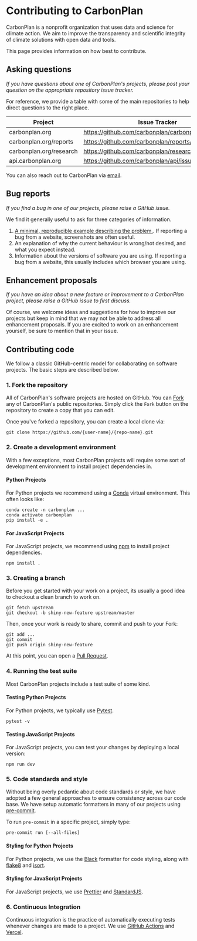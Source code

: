 # Contributing to CarbonPlan

CarbonPlan is a nonprofit organization that uses data and science for climate
action. We aim to improve the transparency and scientific integrity of climate
solutions with open data and tools.

This page provides information on how best to contribute.

## Asking questions

*If you have questions about one of CarbonPlan's projects, please post your
question on the appropriate repository issue tracker.*

For reference, we provide a table with some of the main repositories to help
direct questions to the right place.

| Project                 | Issue Tracker                                       |
| ----------------------- | --------------------------------------------------- |
| carbonplan.org          | <https://github.com/carbonplan/carbonplan.org/issues> |
| carbonplan.org/reports  | <https://github.com/carbonplan/reports/issues>        |
| carbonplan.org/research | <https://github.com/carbonplan/research/issues>       |
| api.carbonplan.org      | <https://github.com/carbonplan/api/issues>            |

You can also reach out to CarbonPlan via [email](mailto:feedback@carbonplan.org).

## Bug reports

*If you find a bug in one of our projects, please raise a GitHub issue.*

We find it generally useful to ask for three categories of information.

1. [A minimal, reproducible example describing the problem.](https://stackoverflow.com/help/minimal-reproducible-example).
   If reporting a bug from a website, screenshots are often useful.
1. An explanation of why the current behaviour is wrong/not desired, and what
   you expect instead.
1. Information about the versions of software you are using. If reporting a bug
   from a website, this usually includes which browser you are using.

## Enhancement proposals

*If you have an idea about a new feature or improvement to a CarbonPlan
project, please raise a GitHub issue to first discuss.*

Of course, we welcome ideas and suggestions for how to improve our projects
but keep in mind that we may not be able to address all enhancement proposals.
If you are excited to work on an enhancement yourself, be sure to mention that
in your issue.

## Contributing code

We follow a classic GitHub-centric model for collaborating on software projects.
The basic steps are described below.

### 1. Fork the repository

All of CarbonPlan's software projects are hosted on GitHub. You can
[Fork](https://help.github.com/en/github/getting-started-with-github/fork-a-repo)
any of CarbonPlan's public repositories. Simply click the `Fork` button on the
repository to create a copy that you can edit.

Once you've forked a repository, you can create a local clone via:

```shell
git clone https://github.com/{user-name}/{repo-name}.git
```

### 2. Create a development environment

With a few exceptions, most CarbonPlan projects will require some sort of development
environment to install project dependencies in.

#### Python Projects

For Python projects we recommend using a [Conda](https://docs.conda.io/projects/conda/en/latest/index.html)
virtual environment. This often looks like:

```shell
conda create -n carbonplan ...
conda activate carbonplan
pip install -e .
```

#### For JavaScript Projects

For JavaScript projects, we recommend using [npm](https://www.npmjs.com/) to
install project dependencies.

```shell
npm install .
```

### 3. Creating a branch

Before you get started with your work on a project, its usually a good idea to
checkout a clean branch to work on.

```shell
git fetch upstream
git checkout -b shiny-new-feature upstream/master
```

Then, once your work is ready to share, commit and push to your Fork:

```shell
git add ...
git commit
git push origin shiny-new-feature
```

At this point, you can open a [Pull Request](https://help.github.com/en/github/collaborating-with-issues-and-pull-requests/about-pull-requests).

### 4. Running the test suite

Most CarbonPlan projects include a test suite of some kind.

#### Testing Python Projects

For Python projects, we typically use [Pytest](https://docs.pytest.org/en/latest/contents.html).

```shell
pytest -v
```

#### Testing JavaScript Projects

For JavaScript projects, you can test your changes by deploying a local version:

```shell
npm run dev
```

### 5. Code standards and style

Without being overly pedantic about code standards or style, we have adopted a
few general approaches to ensure consistency across our code base. We have
setup automatic formatters in many of our projects using [pre-commit](https://pre-commit.com/).

To run `pre-commit` in a specific project, simply type:

```shell
pre-commit run [--all-files]
```

#### Styling for Python Projects

For Python projects, we use the [Black](https://black.readthedocs.io/en/stable/)
formatter for code styling, along with [flake8](https://flake8.pycqa.org/en/latest/)
and [isort](https://isort.readthedocs.io/en/latest/).

#### Styling for JavaScript Projects

For JavaScript projects, we use [Prettier](https://prettier.io/) and
[StandardJS](https://standardjs.com/).

### 6. Continuous Integration

Continuous integration is the practice of automatically executing tests
whenever changes are made to a project. We use [GitHub Actions](https://github.com/features/actions)
and [Vercel](https://vercel.com/).

